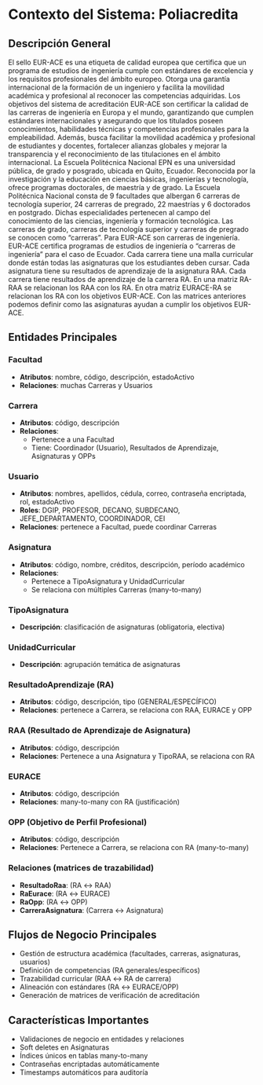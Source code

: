 # Contexto del Sistema: Poliacredita

## Descripción General
El sello EUR-ACE es una etiqueta de calidad europea que certifica que un programa de estudios de ingeniería cumple con estándares de excelencia y los requisitos profesionales del ámbito europeo. Otorga una garantía internacional de la formación de un ingeniero y facilita la movilidad académica y profesional al reconocer las competencias adquiridas.
Los objetivos del sistema de acreditación EUR-ACE son certificar la calidad de las carreras de ingeniería en Europa y el mundo, garantizando que cumplen estándares internacionales y asegurando que los titulados poseen conocimientos, habilidades técnicas y competencias profesionales para la empleabilidad. Además, busca facilitar la movilidad académica y profesional de estudiantes y docentes, fortalecer alianzas globales y mejorar la transparencia y el reconocimiento de las titulaciones en el ámbito internacional.
La Escuela Politécnica Nacional EPN es una universidad pública, de grado y posgrado, ubicada en Quito, Ecuador. Reconocida por la investigación y la educación en ciencias básicas, ingenierías y tecnología, ofrece programas doctorales, de maestría y de grado.
La Escuela Politécnica Nacional consta de 9 facultades que albergan 6 carreras de tecnología superior, 24 carreras de pregrado, 22 maestrías y 6 doctorados en postgrado. Dichas especialidades pertenecen al campo del conocimiento de las ciencias, ingeniería y formación tecnológica.
Las carreras de grado, carreras de tecnología superior y carreras de pregrado se conocen como “carreras”. Para EUR-ACE son carreras de ingeniería. EUR-ACE certifica programas de estudios de ingeniería o “carreras de ingeniería” para el caso de Ecuador.
Cada carrera tiene una malla curricular donde están todas las asignaturas que los estudiantes deben cursar. Cada asignatura tiene su resultados de aprendizaje de la asignatura RAA. Cada carrera tiene resultados de aprendizaje de la carrera RA.
En una matriz RA-RAA se relacionan los RAA con los RA. En otra matriz EURACE-RA se relacionan los RA con los objetivos EUR-ACE. Con las matrices anteriores podemos definir como las asignaturas ayudan a cumplir los objetivos EUR-ACE.

## Entidades Principales

### Facultad
- **Atributos**: nombre, código, descripción, estadoActivo
- **Relaciones**: muchas Carreras y Usuarios

### Carrera
- **Atributos**: código, descripción
- **Relaciones**: 
  - Pertenece a una Facultad
  - Tiene: Coordinador (Usuario), Resultados de Aprendizaje, Asignaturas y OPPs

### Usuario
- **Atributos**: nombres, apellidos, cédula, correo, contraseña encriptada, rol, estadoActivo
- **Roles**: DGIP, PROFESOR, DECANO, SUBDECANO, JEFE_DEPARTAMENTO, COORDINADOR, CEI
- **Relaciones**: pertenece a Facultad, puede coordinar Carreras

### Asignatura
- **Atributos**: código, nombre, créditos, descripción, período académico
- **Relaciones**: 
  - Pertenece a TipoAsignatura y UnidadCurricular
  - Se relaciona con múltiples Carreras (many-to-many)

### TipoAsignatura
- **Descripción**: clasificación de asignaturas (obligatoria, electiva)

### UnidadCurricular
- **Descripción**: agrupación temática de asignaturas

### ResultadoAprendizaje (RA)
- **Atributos**: código, descripción, tipo (GENERAL/ESPECÍFICO)
- **Relaciones**: pertenece a Carrera, se relaciona con RAA, EURACE y OPP

### RAA (Resultado de Aprendizaje de Asignatura)
- **Atributos**: código, descripción
- **Relaciones**: Pertenece a una Asignatura y TipoRAA, se relaciona con RA

### EURACE
- **Atributos**: código, descripción
- **Relaciones**: many-to-many con RA (justificación)

### OPP (Objetivo de Perfil Profesional)
- **Atributos**: código, descripción
- **Relaciones**: Pertenece a Carrera, se relaciona con RA (many-to-many)

### Relaciones (matrices de trazabilidad)
- **ResultadoRaa**: (RA ↔ RAA)
- **RaEurace**: (RA ↔ EURACE)
- **RaOpp**: (RA ↔ OPP)
- **CarreraAsignatura**: (Carrera ↔ Asignatura)

## Flujos de Negocio Principales
- Gestión de estructura académica (facultades, carreras, asignaturas, usuarios)
- Definición de competencias (RA generales/específicos)
- Trazabilidad curricular (RAA ↔ RA de carrera)
- Alineación con estándares (RA ↔ EURACE/OPP)
- Generación de matrices de verificación de acreditación




## Características Importantes
- Validaciones de negocio en entidades y relaciones
- Soft deletes en Asignaturas
- Índices únicos en tablas many-to-many
- Contraseñas encriptadas automáticamente
- Timestamps automáticos para auditoría




